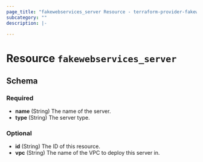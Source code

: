 ```yaml
---
page_title: "fakewebservices_server Resource - terraform-provider-fakewebservices"
subcategory: ""
description: |-
  
---
```


# Resource `fakewebservices_server`





## Schema

### Required

- **name** (String) The name of the server.
- **type** (String) The server type.

### Optional

- **id** (String) The ID of this resource.
- **vpc** (String) The name of the VPC to deploy this server in.


